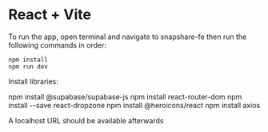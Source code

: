 # React + Vite

To run the app, open terminal and navigate to snapshare-fe then run the following commands in order:
```
npm install
npm run dev
```
Install libraries:

npm install @supabase/supabase-js
npm install react-router-dom
npm install --save react-dropzone
npm install @heroicons/react
npm install axios

A localhost URL should be available afterwards